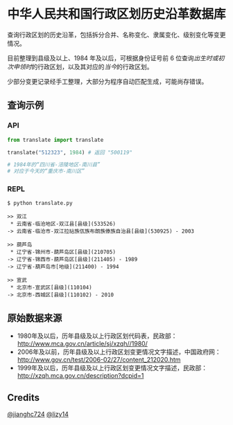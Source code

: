 # 中华人民共和国行政区划历史沿革数据库

查询行政区划的历史沿革，包括拆分合并、名称变化、隶属变化、级别变化等变更情况。

目前整理到县级及以上、1984 年及以后，可根据身份证号前 6 位查询*出生时或初次申领时*的行政区划，以及其对应的*当今*的行政区划。

少部分变更记录经手工整理，大部分为程序自动匹配生成，可能尚存错误。

## 查询示例

### API
```python
from translate import translate

translate("512323", 1984) # 返回 "500119"

# 1984年的“四川省-涪陵地区-南川县”
# 对应于今天的“重庆市-南川区”
```

### REPL
```
$ python translate.py
```
```
>> 双江
 * 云南省-临沧地区-双江县[县级](533526)
-> 云南省-临沧市-双江拉祜族佤族布朗族傣族自治县[县级](530925) - 2003
```
```
>> 葫芦岛
 * 辽宁省-锦州市-葫芦岛区[县级](210705)
-> 辽宁省-锦西市-葫芦岛区[县级](211405) - 1989
-> 辽宁省-葫芦岛市[地级](211400) - 1994
```
```
>> 宣武
 * 北京市-宣武区[县级](110104)
-> 北京市-西城区[县级](110102) - 2010
```
## 原始数据来源

* 1980年及以后，历年县级及以上行政区划代码表，民政部：http://www.mca.gov.cn/article/sj/xzqh//1980/
* 2006年及以前，历年县级及以上行政区划变更情况文字描述，中国政府网：http://www.gov.cn/test/2006-02/27/content_212020.htm
* 1999年及以后，历年县级及以上行政区划变更情况文字描述，民政部：http://xzqh.mca.gov.cn/description?dcpid=1

## Credits

[@jianghc724](https://github.com/jianghc724)
[@lizy14](https://github.com/lizy14)

